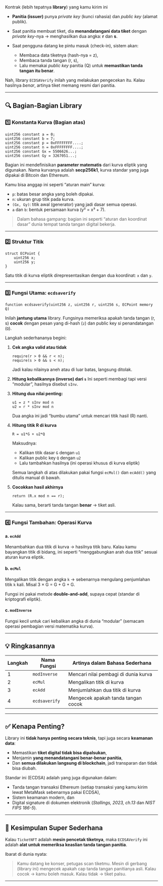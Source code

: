 Kontrak (lebih tepatnya **library**) yang kamu kirim ini 
* **Panitia (issuer)** punya *private key* (kunci rahasia) dan *public key* (alamat publik).
* Saat panitia membuat tiket, dia **menandatangani data tiket** dengan *private key*-nya → menghasilkan dua angka: **r** dan **s**.
* Saat pengguna datang ke pintu masuk (check-in), sistem akan:

  * Membaca data tiketnya (hash-nya = z),
  * Membaca tanda tangan (r, s),
  * Lalu memakai *public key* panitia (Q) untuk **memastikan tanda tangan itu benar**.

Nah, library `ECDSAVerify` inilah yang melakukan pengecekan itu.
Kalau hasilnya *benar*, artinya tiket memang resmi dari panitia.

---

## 🔍 Bagian-Bagian Library

### 1️⃣ Konstanta Kurva (Bagian atas)

```solidity
uint256 constant a = 0;
uint256 constant b = 7;
uint256 constant p = 0xFFFFFFFF....;
uint256 constant n = 0xFFFFFFFF....;
uint256 constant Gx = 5506626...;
uint256 constant Gy = 3267051...;
```

Bagian ini mendefinisikan **parameter matematis** dari kurva eliptik yang digunakan.
Nama kurvanya adalah **secp256k1**, kurva standar yang juga dipakai di Bitcoin dan Ethereum.

Kamu bisa anggap ini seperti “aturan main” kurva:

* `p`: batas besar angka yang boleh dipakai.
* `n`: ukuran grup titik pada kurva.
* `(Gx, Gy)`: titik awal (generator) yang jadi dasar semua operasi.
* `a` dan `b`: bentuk persamaan kurva (y² = x³ + 7).

> Dalam bahasa gampang: bagian ini seperti “aturan dan koordinat dasar” dunia tempat tanda tangan digital bekerja.

---

### 2️⃣ Struktur Titik

```solidity
struct ECPoint {
    uint256 x;
    uint256 y;
}
```

Satu titik di kurva eliptik direpresentasikan dengan dua koordinat: `x` dan `y`.

---

### 3️⃣ Fungsi Utama: `ecdsaverify`

```solidity
function ecdsaverify(uint256 z, uint256 r, uint256 s, ECPoint memory Q)
```

Inilah **jantung utama** library.
Fungsinya memeriksa apakah tanda tangan (r, s) **cocok** dengan pesan yang di-hash (`z`) dan public key si penandatangan (`Q`).

Langkah sederhananya begini:

1. **Cek angka valid atau tidak**

   ```solidity
   require(r > 0 && r < n);
   require(s > 0 && s < n);
   ```

   Jadi kalau nilainya aneh atau di luar batas, langsung ditolak.

2. **Hitung kebalikannya (inverse) dari `s`**
   Ini seperti membagi tapi versi “modular”, hasilnya disebut `sInv`.

3. **Hitung dua nilai penting:**

   ```solidity
   u1 = z * sInv mod n
   u2 = r * sInv mod n
   ```

   Dua angka ini jadi “bumbu utama” untuk mencari titik hasil (R) nanti.

4. **Hitung titik R di kurva**

   ```solidity
   R = u1*G + u2*Q
   ```

   Maksudnya:

   * Kalikan titik dasar `G` dengan `u1`
   * Kalikan public key `Q` dengan `u2`
   * Lalu tambahkan hasilnya (ini operasi khusus di kurva eliptik)

   Semua langkah di atas dilakukan pakai fungsi `ecMul()` dan `ecAdd()` yang ditulis manual di bawah.

5. **Cocokkan hasil akhirnya**

   ```solidity
   return (R.x mod n == r);
   ```

   Kalau sama, berarti tanda tangan **benar** → tiket asli.

---

### 4️⃣ Fungsi Tambahan: Operasi Kurva

#### a. `ecAdd`

Menambahkan dua titik di kurva → hasilnya titik baru.
Kalau kamu bayangkan titik di bidang, ini seperti “menggabungkan arah dua titik” sesuai aturan kurva eliptik.

#### b. `ecMul`

Mengalikan titik dengan angka `k` → sebenarnya mengulang penjumlahan titik `k` kali.
Misal 3 × G = G + G + G.

Fungsi ini pakai metode **double-and-add**, supaya cepat (standar di kriptografi eliptik).

#### c. `modInverse`

Fungsi kecil untuk cari kebalikan angka di dunia “modular” (semacam operasi pembagian versi matematika kurva).

---

## 💡 Ringkasannya

| Langkah | Nama Fungsi   | Artinya dalam Bahasa Sederhana       |
| ------- | ------------- | ------------------------------------ |
| 1       | `modInverse`  | Mencari nilai pembagi di dunia kurva |
| 2       | `ecMul`       | Mengalikan titik di kurva            |
| 3       | `ecAdd`       | Menjumlahkan dua titik di kurva      |
| 4       | `ecdsaverify` | Mengecek apakah tanda tangan cocok   |

---

## ✅ Kenapa Penting?

Library ini **tidak hanya penting secara teknis**, tapi juga secara **keamanan data**:

* Memastikan **tiket digital tidak bisa dipalsukan**,
* Menjamin **yang menandatangani benar-benar panitia**,
* Dan **semua dilakukan langsung di blockchain**, jadi transparan dan tidak bisa diubah.

Standar ini (ECDSA) adalah yang juga digunakan dalam:

* Tanda tangan transaksi Ethereum (setiap transaksi yang kamu kirim lewat MetaMask sebenarnya pakai ECDSA),
* Sistem keamanan modern, dan
* Digital signature di dokumen elektronik (*Stallings, 2023, ch.13* dan *NIST FIPS 186-5*).

---

## 🎯 Kesimpulan Super Sederhana

Kalau `TicketNFT` adalah **mesin pencetak tiketnya**,
maka `ECDSAVerify` ini adalah **alat untuk memeriksa keaslian tanda tangan panitia**.

Ibarat di dunia nyata:

> Kamu datang ke konser, petugas scan tiketmu.
> Mesin di gerbang (library ini) mengecek apakah cap tanda tangan panitianya asli.
> Kalau cocok → kamu boleh masuk.
> Kalau tidak → tiket palsu.

---

